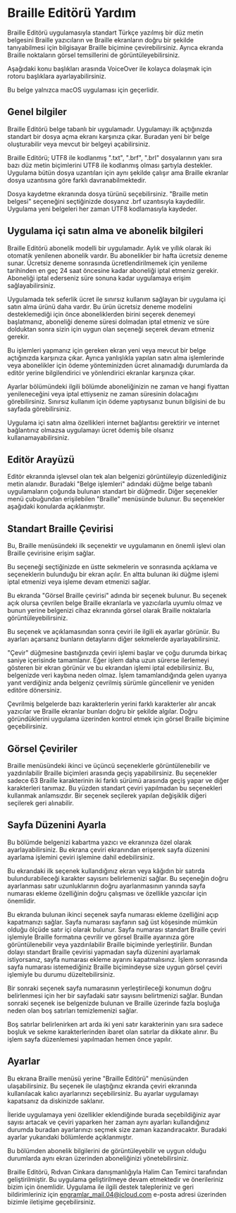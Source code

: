 # Braille Editörü Yardım
Braille Editörü uygulamasıyla standart Türkçe yazılmış bir düz metin belgesini Braille yazıcıların ve Braille ekranların doğru bir şekilde tanıyabilmesi için bilgisayar Braille biçimine çevirebilirsiniz. Ayrıca ekranda Braille noktaların görsel temsillerini de görüntüleyebilirsiniz.

Aşağıdaki konu başlıkları arasında VoiceOver ile kolayca dolaşmak için rotoru başlıklara ayarlayabilirsiniz.

Bu belge yalnızca macOS uygulaması için geçerlidir.
## Genel bilgiler
Braille Editörü belge tabanlı bir uygulamadır. Uygulamayı ilk açtığınızda standart bir dosya açma ekranı karşınıza çıkar. Buradan yeni bir belge oluşturabilir veya mevcut bir belgeyi açabilirsiniz.

Braille Editörü; UTF8 ile kodlanmış ".txt", ".brf", ".brl" dosyalarının yanı sıra bazı düz metin biçimlerini UTF8 ile kodlanmış olması şartıyla destekler. Uygulama bütün dosya uzantıları için aynı şekilde çalışır ama Braille ekranlar dosya uzantısına göre farklı davranabilmektedir.

Dosya kaydetme ekranında dosya türünü seçebilirsiniz. "Braille metin belgesi" seçeneğini seçtiğinizde dosyanız .brf uzantısıyla kaydedilir. Uygulama yeni belgeleri her zaman UTF8 kodlamasıyla kaydeder.
## Uygulama içi satın alma ve abonelik bilgileri
Braille Editörü abonelik modelli bir uygulamadır. Aylık ve yıllık olarak iki otomatik yenilenen abonelik vardır. Bu abonelikler bir hafta ücretsiz deneme sunar. Ücretsiz deneme sonrasında ücretlendirilmemek için yenileme tarihinden en geç 24 saat öncesine kadar aboneliği iptal etmeniz gerekir. Aboneliği iptal ederseniz süre sonuna kadar uygulamaya erişim sağlayabilirsiniz.

Uygulamada tek seferlik ücret ile sınırsız kullanım sağlayan bir uygulama içi satın alma ürünü daha vardır. Bu ürün ücretsiz deneme modelini desteklemediği için önce aboneliklerden birini seçerek denemeyi başlatmanız, aboneliği deneme süresi dolmadan iptal etmeniz ve süre dolduktan sonra sizin için uygun olan seçeneği seçerek devam etmeniz gerekir.

Bu işlemleri yapmanız için gereken ekran yeni veya mevcut bir belge açtığınızda karşınıza çıkar. Ayrıca yanlışlıkla yapılan satın alma işlemlerinde veya abonelikler için ödeme yönteminizden ücret alınamadığı durumlarda da editör yerine bilgilendirici ve yönlendirici ekranlar karşınıza çıkar.

Ayarlar bölümündeki ilgili bölümde aboneliğinizin ne zaman ve hangi fiyattan yenileneceğini veya iptal ettiyseniz ne zaman süresinin dolacağını görebilirsiniz. Sınırsız kullanım için ödeme yaptıysanız bunun bilgisini de bu sayfada görebilirsiniz.

Uygulama içi satın alma özellikleri internet bağlantısı gerektirir ve internet bağlantınız olmazsa uygulamayı ücret ödemiş bile olsanız kullanamayabilirsiniz.
## Editör Arayüzü
Editör ekranında işlevsel olan tek alan belgenizi görüntüleyip düzenlediğiniz metin alanıdır. Buradaki "Belge işlemleri" adındaki düğme belge tabanlı uygulamaların çoğunda bulunan standart bir düğmedir. Diğer seçenekler menü çubuğundan erişilebilen "Braille" menüsünde bulunur. Bu seçenekler aşağıdaki konularda açıklanmıştır.
## Standart Braille Çevirisi
Bu, Braille menüsündeki ilk seçenektir ve uygulamanın en önemli işlevi olan Braille çevirisine erişim sağlar.

Bu seçeneği seçtiğinizde en üstte sekmelerin ve sonrasında açıklama ve seçeneklerin bulunduğu bir ekran açılır. En altta bulunan iki düğme işlemi iptal etmenizi veya işleme devam etmenizi sağlar.

Bu ekranda "Görsel Braille çevirisi" adında bir seçenek bulunur. Bu seçenek açık olursa çevrilen belge Braille ekranlarla ve yazıcılarla uyumlu olmaz ve bunun yerine belgenizi cihaz ekranında görsel olarak Braille noktalarla görüntüleyebilirsiniz.

Bu seçenek ve açıklamasından sonra çeviri ile ilgili ek ayarlar görünür. Bu ayarları açarsanız bunların detaylarını diğer sekmelerde ayarlayabilirsiniz.

"Çevir" düğmesine bastığınızda çeviri işlemi başlar ve çoğu durumda birkaç saniye içerisinde tamamlanır. Eğer işlem daha uzun sürerse ilerlemeyi gösteren bir ekran görünür ve bu ekrandan işlemi iptal edebilirsiniz. Bu, belgenizde veri kaybına neden olmaz. İşlem tamamlandığında gelen uyarıya yanıt verdiğiniz anda belgeniz çevrilmiş sürümle güncellenir ve yeniden editöre dönersiniz.

Çevrilmiş belgelerde bazı karakterlerin yerini farklı karakterler alır ancak yazıcılar ve Braille ekranlar bunları doğru bir şekilde algılar. Doğru göründüklerini uygulama üzerinden kontrol etmek için görsel Braille biçimine geçebilirsiniz.
## Görsel Çeviriler
Braille menüsündeki ikinci ve üçüncü seçeneklerle görüntülenebilir ve yazdırılabilir Braille biçimleri arasında geçiş yapabilirsiniz. Bu seçenekler sadece 63 Braille karakterinin iki farklı sürümü arasında geçiş yapar ve diğer karakterleri tanımaz. Bu yüzden standart çeviri yapılmadan bu seçenekleri kullanmak anlamsızdır. Bir seçenek seçilerek yapılan değişiklik diğeri seçilerek geri alınabilir.
## Sayfa Düzenini Ayarla
Bu bölümde belgenizi kabartma yazıcı ve ekranınıza özel olarak ayarlayabilirsiniz. Bu ekrana çeviri ekranından erişerek sayfa düzenini ayarlama işlemini çeviri işlemine dahil edebilirsiniz.

Bu ekrandaki ilk seçenek kullandığınız ekran veya kâğıdın bir satırda bulundurabileceği karakter sayısını belirlemenizi sağlar. Bu seçeneğin doğru ayarlanması satır uzunluklarının doğru ayarlanmasının yanında sayfa numarası ekleme  özelliğinin doğru çalışması ve özellikle yazıcılar için önemlidir.

Bu ekranda bulunan ikinci seçenek sayfa numarası ekleme özelliğini açıp kapatmanızı sağlar. Sayfa numarası sayfanın sağ üst köşesinde mümkün olduğu ölçüde satır içi olarak bulunur. Sayfa numarası standart Braille çeviri işlemiyle Braille formatına çevrilir ve görsel Braille ayarınıza göre görüntülenebilir veya yazdırılabilir Braille biçiminde yerleştirilir. Bundan dolayı standart Braille çevirisi yapmadan sayfa düzenini ayarlamak istiyorsanız, sayfa numarası ekleme ayarını kapatmalısınız. İşlem sonrasında sayfa numarası istemediğiniz Braille biçimindeyse size uygun görsel çeviri işlemiyle bu durumu düzeltebilirsiniz.

Bir sonraki seçenek sayfa numarasının yerleştirileceği konumun doğru belirlenmesi için her bir sayfadaki satır sayısını belirtmenizi sağlar. Bundan sonraki seçenek ise belgenizde bulunan ve Braille üzerinde fazla boşluğa neden olan boş satırları temizlemenizi sağlar.

Boş satırlar belirlenirken art arda iki yeni satır karakterinin yanı sıra sadece boşluk ve sekme karakterlerinden ibaret olan satırlar da dikkate alınır. Bu işlem sayfa düzenlemesi yapılmadan hemen önce yapılır.
## Ayarlar
Bu ekrana Braille menüsü yerine "Braille Editörü" menüsünden ulaşabilirsiniz. Bu seçenek ile ulaştığınız ekranda çeviri ekranında kullanılacak kalıcı ayarlarınızı seçebilirsiniz. Bu ayarlar uygulamayı kapatsanız da diskinizde saklanır.

İleride uygulamaya yeni özellikler eklendiğinde burada seçebildiğiniz ayar sayısı artacak ve çeviri yaparken her zaman aynı ayarları kullandığınız durumda buradan ayarlarınızı seçmek size zaman kazandıracaktır. Buradaki ayarlar yukarıdaki bölümlerde açıklanmıştır.

Bu bölümden abonelik bilgilerini de görüntüleyebilir ve uygun olduğu durumlarda aynı ekran üzerinden aboneliğinizi yönetebilirsiniz.

Braille Editörü, Rıdvan Cinkara danışmanlığıyla Halim Can Temirci tarafından geliştirilmiştir. Bu uygulama geliştirilmeye devam etmektedir ve önerileriniz bizim için önemlidir. Uygulama ile ilgili destek talepleriniz ve geri bildirimleriniz için [engramlar_mail.04@icloud.com](mailto:engramlar_mail.04@icloud.com) e-posta adresi üzerinden bizimle iletişime geçebilirsiniz.
